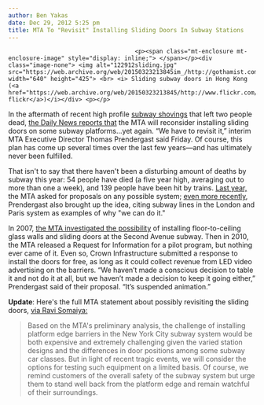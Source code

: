 ```yaml
---
author: Ben Yakas
date: Dec 29, 2012 5:25 pm
title: MTA To "Revisit" Installing Sliding Doors In Subway Stations
---
```


	
										<p><span class="mt-enclosure mt-enclosure-image" style="display: inline;"> </span></p><div class="image-none"> <img alt="122912sliding.jpg" src="https://web.archive.org/web/20150323213845im_/http://gothamist.com/attachments/byakas/122912sliding.jpg" width="640" height="425"> <br> <i> Sliding subway doors in Hong Kong (<a href="https://web.archive.org/web/20150323213845/http://www.flickr.com/photos/jfahler/4897452272/in/photostream/">jfahler&apos;s flickr</a>)</i></div> <p></p>

<p>In the aftermath of recent high profile <a href="https://web.archive.org/web/20150323213845/http://gothamist.com/tags/subwayshoving">subway shovings</a> that left two people dead, <a href="https://web.archive.org/web/20150323213845/http://www.nydailynews.com/new-york/mta-mulling-sliding-doors-article-1.1229283">the Daily News reports that</a> the MTA will reconsider installing sliding doors on some subway platforms...yet again. &#x201C;We have to revisit it,&#x201D; interim MTA Executive Director Thomas Prendergast said Friday. Of course, this plan has come up several times over the last few years&#x2014;and has ultimately never been fulfilled.</p>

<p>That isn&apos;t to say that there haven&apos;t been a disturbing amount of deaths by subway this year: 54 people have died (a five year high, averaging out to more than one a week), and 139 people have been hit by trains. <a href="https://web.archive.org/web/20150323213845/http://gothamist.com/2011/02/01/mta_mulls_sliding_doors_in_subway_s.php">Last year,</a> the MTA asked for proposals on any possible system; <a href="https://web.archive.org/web/20150323213845/http://www.wnyc.org/blogs/wnyc-news-blog/2012/mar/26/mta-mulls-installing-sliding-doors-subway-platforms/">even more recently</a>, Prendergast also brought up the idea, citing subway lines in the London and Paris system as examples of why &quot;we can do it.&quot;</p>

<p>In 2007, <a href="https://web.archive.org/web/20150323213845/http://gothamist.com/2007/04/05/2nd_avenue_subw.php">the MTA investigated the possibility</a> of installing floor-to-ceiling glass walls and sliding doors at the Second Avenue subway. Then in 2010, the MTA released a Request for Information for a pilot program, but nothing ever came of it. Even so, Crown Infrastructure submitted a response to install the doors for free, as long as it could collect revenue from LED video advertising on the barriers. &#x201C;We haven&#x2019;t made a conscious decision to table it and not do it at all, but we haven&#x2019;t made a decision to keep it going either,&#x201D; Prendergast said of their proposal. &#x201C;It&#x2019;s suspended animation.&#x201D;</p>

<p><strong>Update</strong>: Here&apos;s the full MTA statement about possibly revisiting the sliding doors, <a href="https://web.archive.org/web/20150323213845/https://twitter.com/ravisomaiya/status/285147668907446272">via Ravi Somaiya:</a></p>

<blockquote>Based on the MTA&apos;s preliminary analysis, the challenge of installing platform edge barriers in the New York City subway system would be both expensive and extremely challenging given the varied station designs and the differences in door positions among some subway car classes. But in light of recent tragic events, we will consider the options for testing such equipment on a limited basis. Of course, we remind customers of the overall safety of the subway system but urge them to stand well back from the platform edge and remain watchful of their surroundings.</blockquote>					
										
									
				